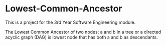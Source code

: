 # Lowest-Common-Ancestor

This is a project for the 3rd Year Software Engineering module. 

The Lowest Common Ancestor of two nodes; a and b in a tree or a directed acyclic graph (DAG) is lowest node that has both a and b as descendants.
